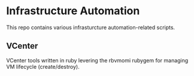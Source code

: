 # Infrastructure Automation

This repo contains various infrasturcture automation-related scripts.

## VCenter

VCenter tools written in ruby levering the rbvmomi rubygem for managing VM lifecycle (create/destroy).

